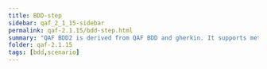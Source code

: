 ```yaml
---
title: BDD-step
sidebar: qaf_2_1_15-sidebar
permalink: qaf-2.1.15/bdd-step.html
summary: "QAF BDD2 is derived from QAF BDD and gherkin. It supports meta-data from qaf bdd as tags and examples from gherkin."
folder: qaf-2.1.15
tags: [bdd,scenario]
---
```


